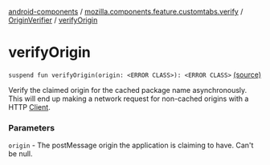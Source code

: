 [android-components](../../index.md) / [mozilla.components.feature.customtabs.verify](../index.md) / [OriginVerifier](index.md) / [verifyOrigin](./verify-origin.md)

# verifyOrigin

`suspend fun verifyOrigin(origin: <ERROR CLASS>): <ERROR CLASS>` [(source)](https://github.com/mozilla-mobile/android-components/blob/master/components/feature/customtabs/src/main/java/mozilla/components/feature/customtabs/verify/OriginVerifier.kt#L57)

Verify the claimed origin for the cached package name asynchronously. This will end up
making a network request for non-cached origins with a HTTP [Client](../../mozilla.components.concept.fetch/-client/index.md).

### Parameters

`origin` - The postMessage origin the application is claiming to have. Can't be null.